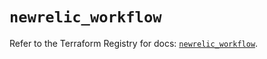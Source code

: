 # `newrelic_workflow`

Refer to the Terraform Registry for docs: [`newrelic_workflow`](https://registry.terraform.io/providers/newrelic/newrelic/3.45.0/docs/resources/workflow).
